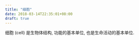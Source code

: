 ```yaml
---
title: "细胞"
date: 2018-03-14T22:35:01+08:00
draft: true
---
```


细胞 (cell) 是生物体结构, 功能的基本单位, 也是生命活动的基本单位.
